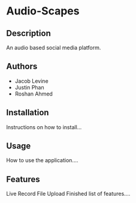 # Audio-Scapes

## Description
An audio based social media platform.

## Authors
- Jacob Levine
- Justin Phan
- Roshan Ahmed

## Installation
Instructions on how to install...

## Usage
How to use the application....

## Features
Live Record
File Upload
Finished list of features....
